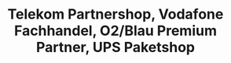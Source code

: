 ---
title: "Telekom Partnershop, Vodafone Fachhandel, O2/Blau Premium Partner, UPS Paketshop"
url: /bischofswerda/telekom-partnershop-vodafone-fachhandel-o2-blau-premium-partner-ups-paketshop/
shop: Handy
---